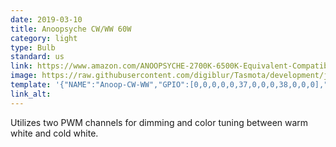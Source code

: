 ```yaml
---
date: 2019-03-10
title: Anoopsyche CW/WW 60W
category: light
type: Bulb
standard: us
link: https://www.amazon.com/ANOOPSYCHE-2700K-6500K-Equivalent-Compatible-Assistant/dp/B07DPMC5DF
image: https://raw.githubusercontent.com/digiblur/Tasmota/development/jpgs/anoop_cw_ww.jpg
template: '{"NAME":"Anoop-CW-WW","GPIO":[0,0,0,0,0,37,0,0,0,38,0,0,0],"FLAG":0,"BASE":18}' 
link_alt: 
---
```



Utilizes two PWM channels for dimming and color tuning between warm white and cold white.





